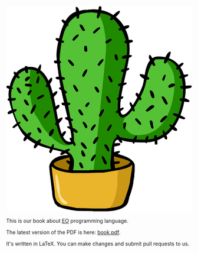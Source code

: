 #

[![logo](assets/cactus.svg)](assets/cactus.svg)

This is our book about [EO](https://www.eolang.org) programming language.

The latest version of the PDF is here: [book.pdf](https://www.objectionary.com/eo-book/book.pdf).

It's written in LaTeX. You can make changes and submit pull requests to us.
